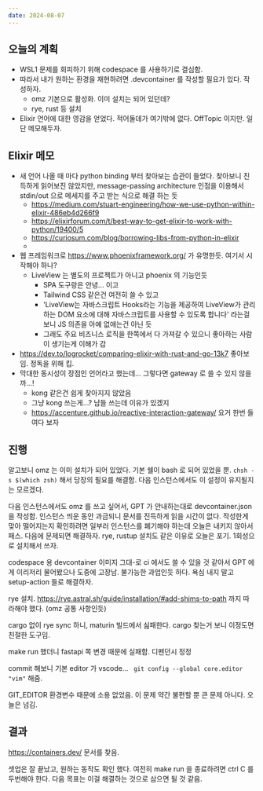 ```yaml
---
date: 2024-08-07
---
```


## 오늘의 계획

- WSL1 문제를 회피하기 위해 codespace 를 사용하기로 결심함.
- 따라서 내가 원하는 환경을 재현하려면 .devcontainer 를 작성할 필요가 있다. 작성하자.
  - omz 기본으로 활성화. 이미 설치는 되어 있던데?
  - rye, rust 등 설치
- Elixir 언어에 대한 영감을 얻었다. 적어둘데가 여기밖에 없다. OffTopic 이지만. 일단 메모해두자.
  

## Elixir 메모

- 새 언어 나올 때 마다 python binding 부터 찾아보는 습관이 들었다. 찾아보니 진득하게 읽어보진 않았지만, message-passing architecture 인점을 이용해서 stdin/out 으로 메세지를 주고 받는 식으로 해결 하는 듯
    - https://medium.com/stuart-engineering/how-we-use-python-within-elixir-486eb4d266f9
    - https://elixirforum.com/t/best-way-to-get-elixir-to-work-with-python/19400/5
    - https://curiosum.com/blog/borrowing-libs-from-python-in-elixir
    - 
- 웹 프레임워크로 https://www.phoenixframework.org/ 가 유명한듯. 여기서 시작해야 하나?
    - LiveView 는 별도의 프로젝트가 아니고 phoenix 의 기능인듯
        - SPA 도구랑은 안녕... 이고 
        - Tailwind CSS 같은건 여전히 쓸 수 있고
        - 'LiveView는 자바스크립트 Hooks라는 기능을 제공하여 LiveView가 관리하는 DOM 요소에 대해 자바스크립트를 사용할 수 있도록 합니다' 라는걸 보니 JS 의존을 아예 없애는건 아닌 듯
        - 그래도 주요 비즈니스 로직을 한쪽에서 다 가져갈 수 있으니 좋아하는 사람이 생기는게 이해가 감
- https://dev.to/logrocket/comparing-elixir-with-rust-and-go-13k7 좋아보임. 정독을 위해 킵.
- 막대한 동시성이 장점인 언어라고 했는데... 그렇다면 gateway 로 쓸 수 있지 않을까...! 
    - kong 같은건 쉽게 찾아지지 않았음
    - 그냥 kong 쓰는게...? 남들 쓰는데 이유가 있겠지
    - https://accenture.github.io/reactive-interaction-gateway/ 요거 한번 들여다 보자


## 진행

알고보니 omz 는 이미 설치가 되어 있었다. 기본 쉘이 bash 로 되어 있었을 뿐.
`chsh -s $(which zsh)` 해서 당장의 필요를 해결함.
다음 인스턴스에서도 이 설정이 유지될지는 모르겠다.

다음 인스턴스에서도 omz 를 쓰고 싶어서, GPT 가 안내하는대로 devcontainer.json 을 작성함. 인스턴스 띄운 동안 과금되니 문서를 진득하게 읽을 시간이 없다.
작성한게 맞아 떨어지는지 확인하려면 일부러 인스턴스를 폐기해야 하는데 오늘은 내키지 않아서 패스. 다음에 문제되면 해결하자.
rye, rustup 설치도 같은 이유로 오늘은 포기. 1회성으로 설치해서 쓰자.

codespace 용 devcontainer 이미지 그대-로 ci 에서도 쓸 수 있을 것 같아서 GPT 에게 이리저리 물어봤으나 도중에 고장남. 불가능한 과업인듯 하다.
욕심 내지 말고 setup-action 들로 해결하자.

rye 설치.
https://rye.astral.sh/guide/installation/#add-shims-to-path 까지 따라해야 했다. (omz 공통 사항인듯)

cargo 없이 rye sync 하니, maturin 빌드에서 싪패한다. cargo 찾는거 보니 이정도면 친절한 도구임.


make run 했더니 fastapi 쪽 변경 때문에 실패함. 디펜던시 정정

commit 해보니 기본 editor 가 vscode... ` git config --global core.editor "vim"` 해줌.

GIT_EDITOR 환경변수 때문에 소용 없었음.
이 문제 약간 불편할 뿐 큰 문제 아니다. 오늘은 넘김.

## 결과

https://containers.dev/ 문서를 찾음.

셋업은 잘 끝났고, 원하는 동작도 확인 했다.
여전히 make run 을 종료하려면 ctrl C 를 두번해야 한다. 다음 목표는 이걸 해결하는 것으로 삼으면 될 것 같음.